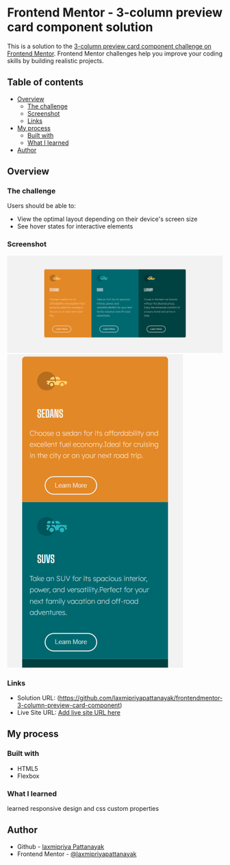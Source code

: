 # Frontend Mentor - 3-column preview card component solution

This is a solution to the [3-column preview card component challenge on Frontend Mentor](https://www.frontendmentor.io/challenges/3column-preview-card-component-pH92eAR2-). Frontend Mentor challenges help you improve your coding skills by building realistic projects. 

## Table of contents

- [Overview](#overview)
  - [The challenge](#the-challenge)
  - [Screenshot](#screenshot)
  - [Links](#links)
- [My process](#my-process)
  - [Built with](#built-with)
  - [What I learned](#what-i-learned)
- [Author](#author)

## Overview

### The challenge

Users should be able to:

- View the optimal layout depending on their device's screen size
- See hover states for interactive elements

### Screenshot

![](./screenshot/screenshotDesktop.png)
![](./screenshot/screenshotmobile.png)


### Links

- Solution URL: (https://github.com/laxmipriyapattanayak/frontendmentor-3-column-preview-card-component)
- Live Site URL: [Add live site URL here]()

## My process

### Built with

- HTML5
- Flexbox


### What I learned

learned responsive design and css custom properties


## Author

- Github - [laxmipriya Pattanayak](https://github.com/laxmipriyapattanayak)
- Frontend Mentor - [@laxmipriyapattanayak](https://www.frontendmentor.io/profile/laxmipriyapattanayak)




